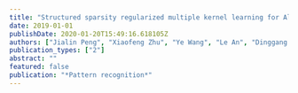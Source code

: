 ```yaml
---
title: "Structured sparsity regularized multiple kernel learning for Alzheimer’s disease diagnosis"
date: 2019-01-01
publishDate: 2020-01-20T15:49:16.618105Z
authors: ["Jialin Peng", "Xiaofeng Zhu", "Ye Wang", "Le An", "Dinggang Shen"]
publication_types: ["2"]
abstract: ""
featured: false
publication: "*Pattern recognition*"
---
```


